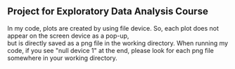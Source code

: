 ## Project for Exploratory Data Analysis Course

In my code, plots are created by using file device. So, each plot does not appear on the screen device as a pop-up, </br>
but is directly saved as a png file in the working directory.  When running my code, if you see "null device 1" at the end,
please look for each png file somewhere in your working directory.

